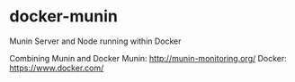 # docker-munin
Munin Server and Node running within Docker

Combining Munin and Docker
Munin: http://munin-monitoring.org/
Docker: https://www.docker.com/

